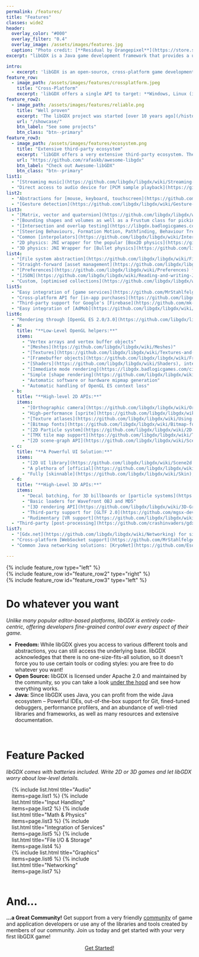 ```yaml
---
permalink: /features/
title: "Features"
classes: wide2
header:
  overlay_color: "#000"
  overlay_filter: "0.4"
  overlay_image: /assets/images/features.jpg
  caption: "Photo credit: [**Residual by Orangepixel**](https://store.steampowered.com/app/1290780/Residual/)"
excerpt: "libGDX is a Java game development framework that provides a unified API that works across all supported platforms."

intro:
  - excerpt: 'libGDX is an open-source, cross-platform game development framework built in Java. Unlike many popular editor-based platforms, libGDX is entirely code-centric, offering developers fine-grained control over every aspect of their game. It is the perfect place for exploring ground-up implementations, built on top of lightning-fast OpenGL, and distributable to Desktop, HTML, Android, and iOS.'
feature_row:
  - image_path: /assets/images/features/crossplatform.jpeg
    title: "Cross-Platform"
    excerpt: 'libGDX offers a single API to target: **Windows, Linux (including the Raspberry Pi), macOS, Android, iOS and Web**. Developers can use various backends to access the capabilities of the host platform, **without having to write platform-specific code**. Rendering is handled on all platforms through Open GL ES 2.0/3.0.'
feature_row2:
  - image_path: /assets/images/features/reliable.png
    title: "Well proven"
    excerpt: 'The libGDX project was started [over 10 years ago](/history/). Over the years, libGDX and its community matured: nowadays, libGDX is a **[well proven](/showcase/) and reliable framework** with a sound base and documentation. Furthermore, there are plenty of games built on top of libGDX, many of which are open source.'
    url: "/showcase/"
    btn_label: "See some projects"
    btn_class: "btn--primary"
feature_row3:
  - image_path: /assets/images/features/ecosystem.png
    title: "Extensive third-party ecosystem"
    excerpt: 'libGDX offers a very extensive third-party ecosystem. There are numerous [tools](/dev/tools/) and libraries that take a lot of work off the hands of developers. [Awesome-libGDX](https://github.com/rafaskb/awesome-libgdx#readme) is a curated list of libGDX-centered **libraries** and a good starting point for anyone new in the libGDX world.'
    url: "https://github.com/rafaskb/awesome-libgdx"
    btn_label: "Check out Awesome-libGDX"
    btn_class: "btn--primary"
list1:
  - "[Streaming music](https://github.com/libgdx/libgdx/wiki/Streaming-music) and [sound effect playback](https://github.com/libgdx/libgdx/wiki/Sound-effects) for WAV, MP3 and OGG"
  - "Direct access to audio device for [PCM sample playback](https://github.com/libgdx/libgdx/wiki/Playing-pcm-audio) and [recording](https://github.com/libgdx/libgdx/wiki/Recording-pcm-audio)"
list2:
  - "Abstractions for [mouse, keyboard, touchscreen](https://github.com/libgdx/libgdx/wiki/Mouse%2C-Touch-and-Keyboard), [controllers](https://github.com/libgdx/gdx-controllers), [accelerometer](https://github.com/libgdx/libgdx/wiki/Accelerometer), [gyroscope](https://github.com/libgdx/libgdx/wiki/Gyroscope) and [compass](https://github.com/libgdx/libgdx/wiki/Compass)"
  - "[Gesture detection](https://github.com/libgdx/libgdx/wiki/Gesture-detection) (recognising taps, panning, flinging and pinch zooming)"
list3:
  - "[Matrix, vector and quaternion](https://github.com/libgdx/libgdx/wiki/Vectors%2C-matrices%2C-quaternions) classes; accelerated via native C code where possible (if you are interested in that, also note our [gdx-jnigen](https://github.com/libgdx/libgdx/wiki/jnigen) project)"
  - "[Bounding shapes and volumes as well as a Frustum class for picking and culling](https://github.com/libgdx/libgdx/wiki/Circles%2C-planes%2C-rays%2C-etc.)"
  - "[Intersection and overlap testing](https://libgdx.badlogicgames.com/ci/nightlies/docs/api/com/badlogic/gdx/math/Intersector.html)"
  - "[Steering Behaviours, Formation Motion, Pathfinding, Behaviour Trees and Finite State Machines](https://github.com/libgdx/gdx-ai)"
  - "Common [interpolators](https://github.com/libgdx/libgdx/wiki/Interpolation), different [spline implementations](https://github.com/libgdx/libgdx/wiki/Path-interface-and-Splines), concave polygon triangulators and more"
  - "2D physics: JNI wrapper for the popular [Box2D physics](https://github.com/libgdx/libgdx/wiki/Box2d) (see also [Box2DLights](https://github.com/libgdx/box2dlights)). Alternatively, you can take a look at [jbump](https://github.com/implicit-invocation/jbump) for a simpler physics implementation."
  - "3D physics: JNI Wrapper for [Bullet physics](https://github.com/libgdx/libgdx/wiki/Bullet-physics)"
list4:
  - "[File system abstraction](https://github.com/libgdx/libgdx/wiki/File-handling) for all platforms"
  - "Straight-forward [asset management](https://github.com/libgdx/libgdx/wiki/Managing-your-assets)"
  - "[Preferences](https://github.com/libgdx/libgdx/wiki/Preferences) for lightweight settings storage"
  - "[JSON](https://github.com/libgdx/libgdx/wiki/Reading-and-writing-JSON) and [XML](https://github.com/libgdx/libgdx/wiki/Reading-and-writing-XML) serialisation"
  - "Custom, [optimised collections](https://github.com/libgdx/libgdx/wiki/Collections), with primitive support"
list5:
  - "Easy integration of [game services](https://github.com/MrStahlfelge/gdx-gamesvcs), such as Google Play Games, Apple Game Center, and more."
  - "Cross-platform API for [in-app purchases](https://github.com/libgdx/gdx-pay)."
  - "Third-party support for Google's [Firebase](https://github.com/mk-5/gdx-fireapp), the [Steamworks API](https://github.com/code-disaster/steamworks4j), [gameanalytics.com](https://github.com/MrStahlfelge/gdx-gameanalytics) and Facebook's [Graph API](https://github.com/TomGrill/gdx-facebook)."
  - "Easy integration of [AdMob](https://github.com/libgdx/libgdx/wiki/Admob-in-libgdx)"
list6:
  - "Rendering through [OpenGL ES 2.0/3.0](https://github.com/libgdx/libgdx/wiki/OpenGL-%28ES%29-Support) on all platforms"
  - a:
    title: "**Low-Level OpenGL helpers:**"
    items:
      - "Vertex arrays and vertex buffer objects"
      - "[Meshes](https://github.com/libgdx/libgdx/wiki/Meshes)"
      - "[Textures](https://github.com/libgdx/libgdx/wiki/Textures-and-TextureRegions)"
      - "[Framebuffer objects](https://github.com/libgdx/libgdx/wiki/Frame-buffer-objects)"
      - "[Shaders](https://github.com/libgdx/libgdx/wiki/Shaders), integrating easily with meshes"
      - "[Immediate mode rendering](https://libgdx.badlogicgames.com/ci/nightlies/docs/api/com/badlogic/gdx/graphics/glutils/ImmediateModeRenderer.html) emulation"
      - "Simple [shape rendering](https://github.com/libgdx/libgdx/wiki/Rendering-shapes)"
      - "Automatic software or hardware mipmap generation"
      - "Automatic handling of OpenGL ES context loss"
  - b:
    title: "**High-level 2D APIs:**"
    items:
      - "[Orthographic camera](https://github.com/libgdx/libgdx/wiki/Orthographic-camera)"
      - "High-performance [sprite](https://github.com/libgdx/libgdx/wiki/Spritebatch%2C-Textureregions%2C-and-Sprites) batching and caching"
      - "[Texture atlases](https://github.com/libgdx/libgdx/wiki/Using-textureatlases), with whitespace stripping support. Either generated [offline](https://github.com/libgdx/libgdx/wiki/Packing-atlases-offline) or [at runtime](https://github.com/libgdx/libgdx/wiki/Packing-atlases-at-runtime)"
      - "[Bitmap fonts](https://github.com/libgdx/libgdx/wiki/Bitmap-fonts). Either generated offline or [loaded from TTF files](https://github.com/libgdx/libgdx/wiki/Gdx-freetype)"
      - "[2D Particle system](https://github.com/libgdx/libgdx/wiki/2D-ParticleEffects)"
      - "[TMX tile map support](https://github.com/libgdx/libgdx/wiki/Tile-maps)"
      - "[2D scene-graph API](https://github.com/libgdx/libgdx/wiki/Scene2d)"
  - c:
    title: "**A Powerful UI Solution:**"
    items:
      - "[2D UI library](https://github.com/libgdx/libgdx/wiki/Scene2d.ui), based on scene-graph API"
      - "A plethora of [official](https://github.com/libgdx/libgdx/wiki/Scene2d.ui#widgets) and third-party widgets"
      - "Fully [skinnable](https://github.com/libgdx/libgdx/wiki/Skin); [Composer](https://github.com/raeleus/skin-composer) for creating UI skins"
  - d:
    title: "**High-Level 3D APIs:**"
    items:
      - "Decal batching, for 3D billboards or [particle systems](https://github.com/libgdx/libgdx/wiki/3D-Particle-Effects)"
      - "Basic loaders for Wavefront OBJ and MD5"
      - "[3D rendering API](https://github.com/libgdx/libgdx/wiki/3D-Graphics) with materials, animation and lighting system and support for loading FBX models via fbx-conv"
      - "Third-party support for [GLTF 2.0](https://github.com/mgsx-dev/gdx-gltf)"
      - "Rudimentary [VR support](https://github.com/libgdx/libgdx/wiki/Virtual-Reality-%28VR%29)"
  - "Third-party [post-processing](https://github.com/crashinvaders/gdx-vfx) shader effects"
list7:
  - "[Gdx.net](https://github.com/libgdx/libgdx/wiki/Networking) for simple networking (TCP sockets and HTTP requests)"
  - "Cross-platform [WebSocket support](https://github.com/MrStahlfelge/gdx-websockets)"
  - "Common Java networking solutions: [KryoNet](https://github.com/EsotericSoftware/kryonet) & [Netty](https://github.com/netty/netty) (not supported on Web)"

---
```

<link rel="stylesheet" href="/assets/css/aos.css" />

<div data-aos="fade-right" data-aos-anchor-placement="top-bottom">
{% include feature_row type="left" %}
</div>

<div data-aos="fade-left" data-aos-anchor-placement="top-bottom">
{% include feature_row id="feature_row2" type="right" %}
</div>

<div data-aos="fade-right" data-aos-anchor-placement="top-bottom">
{% include feature_row id="feature_row3" type="left" %}
</div>

# Do whatever you want
_Unlike many popular editor-based platforms, libGDX is entirely code-centric, offering developers fine-grained control over every aspect of their game._

- **Freedom:** While libGDX gives you access to various different tools and abstractions, you can still access the underlying base. libGDX acknowledges that there is no one-size-fits-all solution, so it doesn't force you to use certain tools or coding styles: you are free to do whatever you want!
- **Open Source:** libGDX is licensed under Apache 2.0 and maintained by the community, so you can take a look [under the hood](https://github.com/libgdx/libgdx) and see how everything works.
- **Java:** Since libGDX uses Java, you can profit from the wide Java ecosystem – Powerful IDEs, out-of-the-box support for Git, fined-tuned debuggers, performance profilers, and an abundance of well-tried libraries and frameworks, as well as many resources and extensive documentation.

<br/>

# Feature Packed
_libGDX comes with batteries included. Write 2D or 3D games and let libGDX worry about low-level details._
<div class="row">
  <div class="column">
    {% include list.html title="Audio" items=page.list1 %}
    {% include list.html title="Input Handling" items=page.list2 %}
    {% include list.html title="Math & Physics" items=page.list3 %}
    {% include list.html title="Integration of Services" items=page.list5 %}
    {% include list.html title="File I/O & Storage" items=page.list4 %}
  </div>
  <div class="column">
    {% include list.html title="Graphics" items=page.list6 %}
    {% include list.html title="Networking" items=page.list7 %}
  </div>
</div>

<br/>

# And...
**...a Great Community!** Get support from a very friendly [community](/community/) of game and application developers or use any of the libraries and tools created by members of our community. Join us today and get started with your very first libGDX game!

<center><a href="/dev/setup/" class="btn btn--primary btn--large">Get Started!</a></center>

<style>
/* Clear floats after the columns */
.row:after {
  content: "";
  display: table;
  clear: both;
}

.column {
  float: left;
  width: 50%;
  padding-left: 15px;
  padding-right: 20px;
}

@media screen and (max-width: 600px) {
  .column {
    width: 100%;
  }
}
</style>

<script src="/assets/js/aos.js"></script>
<script>
  AOS.init({
    disable: window.matchMedia('(prefers-reduced-motion: reduce)'),
    once: true
  });
</script>
